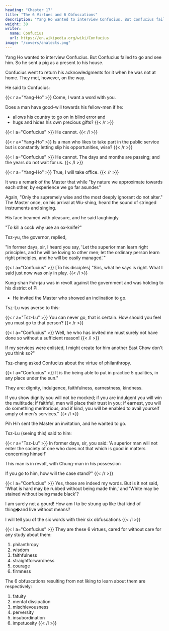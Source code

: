 ```yaml
---
heading: "Chapter 17"
title: "The 6 Virtues and 6 Obfuscations"
description: "Yang Ho wanted to interview Confucius. But Confucius failed to go and see him. So he sent a pig as a present to his house"
weight: 38
writer:
  name: Confucius
  url: https://en.wikipedia.org/wiki/Confucius
image: "/covers/analects.png"
---
```



Yang Ho wanted to interview Confucius. But Confucius failed to go and see him. So he sent a pig as a present to his house. 

Confucius went to return his acknowledgments for it when he was not at home. They met, however, on the way.

He said to Confucius:

{{< r a="Yang-Ho" >}}
Come, I want a word with you. 

Does a man have good-will towards his fellow-men if he:
- allows his country to go on in blind error and
- hugs and hides his own precious gifts?
{{< /r >}}


{{< l a="Confucius" >}}
He cannot. 
{{< /l >}}


{{< r a="Yang-Ho" >}}
Is a man who likes to take part in the public service but is constantly letting slip his opportunities, wise? 
{{< /r >}}


{{< l a="Confucius" >}}
He cannot. The days and months are passing; and the years do not wait for us.
{{< /l >}}


{{< r a="Yang-Ho" >}}
True, I will take office.
{{< /r >}}


It was a remark of the Master that while "by nature we approximate towards each other, by experience we go far asunder." 

Again, "Only the supremely wise and the most deeply ignorant do not alter." The Master once, on his arrival at Wu-shing, heard the sound of stringed instruments and singing. 

His face beamed with pleasure, and he said laughingly

"To kill a cock why use an ox-knife?" 

Tsz-yu, the governor, replied, 

"In former days, sir, I heard you say, 'Let the superior man learn right principles, and he will be loving to other men; let the ordinary person learn right principles, and he will be easily managed.'" 


{{< l a="Confucius" >}}
[To his disciples] "Sirs, what he says is right. What I said just now was only in play.
{{< /l >}}


Kung-shan Fuh-jau was in revolt against the government and was holding to his district of Pi.
- He invited the Master who showed an inclination to go. 

Tsz-Lu was averse to this:

{{< r a="Tsz-Lu" >}}
You can never go, that is certain. How should you feel you must go to that person?
{{< /r >}}


{{< l a="Confucius" >}}
Well, he who has invited me must surely not have done so without a sufficient reason! 
{{< /l >}}


If my services were enlisted, I might create for him another East Chow don't you think so?"

Tsz-chang asked Confucius about the virtue of philanthropy.

{{< l a="Confucius" >}}
It is the being able to put in practice 5 qualities, in any place under the sun." 

They are: dignity, indulgence, faithfulness, earnestness, kindness. 

If you show dignity you will not be mocked; if you are indulgent you will win the multitude; if faithful, men will place their trust in you; if earnest, you will do something meritorious; and if kind, you will be enabled to avail yourself amply of men's services."
{{< /l >}}

Pih Hih sent the Master an invitation, and he wanted to go.

Tsz-Lu (seeing this) said to him:

{{< r a="Tsz-Lu" >}}
In former days, sir, you said: 'A superior man will not enter the society of one who does not that which is good in matters concerning himself'

This man is in revolt, with Chung-man in his possession

If you go to him, how will the case stand?" 
{{< /r >}}


{{< l a="Confucius" >}}
Yes, those are indeed my words. But is it not said, 'What is hard may be rubbed without being made thin,' and 'White may be stained without being made black'?

I am surely not a gourd! How am I to be strung up like that kind of thing�and live without means?

I will tell you of the six words with their six obfuscations
{{< /l >}}


{{< l a="Confucius" >}}
They are these 6 virtues, cared for without care for any study about them:

1. philanthropy
2. wisdom
3. faithfulness
4. straightforwardness
5. courage
6. firmness

The 6 obfuscations resulting from not liking to learn about them are respectively: 

1. fatuity
2. mental dissipation
3. mischievousness
4. perversity
5. insubordination
6. impetuosity
{{< /l >}}



